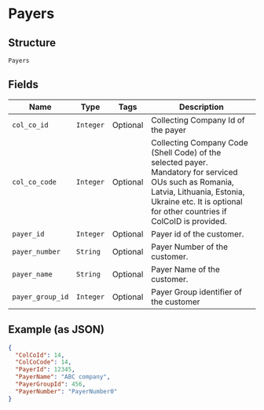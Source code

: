 
# Payers

## Structure

`Payers`

## Fields

| Name | Type | Tags | Description |
|  --- | --- | --- | --- |
| `col_co_id` | `Integer` | Optional | Collecting Company Id of the payer |
| `col_co_code` | `Integer` | Optional | Collecting Company Code (Shell Code) of the selected payer.<br>Mandatory for serviced OUs such as Romania, Latvia, Lithuania, Estonia, Ukraine etc. It is optional for other countries if ColCoID is provided. |
| `payer_id` | `Integer` | Optional | Payer id of the customer. |
| `payer_number` | `String` | Optional | Payer Number of the customer. |
| `payer_name` | `String` | Optional | Payer Name of the customer. |
| `payer_group_id` | `Integer` | Optional | Payer Group identifier of the customer |

## Example (as JSON)

```json
{
  "ColCoId": 14,
  "ColCoCode": 14,
  "PayerId": 12345,
  "PayerName": "ABC company",
  "PayerGroupId": 456,
  "PayerNumber": "PayerNumber0"
}
```

